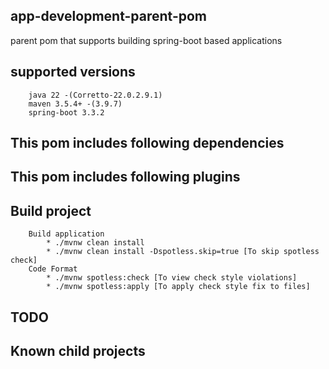 ## app-development-parent-pom

parent pom that supports building spring-boot based applications

## supported versions

        java 22 -(Corretto-22.0.2.9.1)
        maven 3.5.4+ -(3.9.7)
        spring-boot 3.3.2

## This pom includes following dependencies

## This pom includes following plugins

## Build project

        Build application 
            * ./mvnw clean install
            * ./mvnw clean install -Dspotless.skip=true [To skip spotless check]
        Code Format
            * ./mvnw spotless:check [To view check style violations]
            * ./mvnw spotless:apply [To apply check style fix to files]

## TODO

## Known child projects

